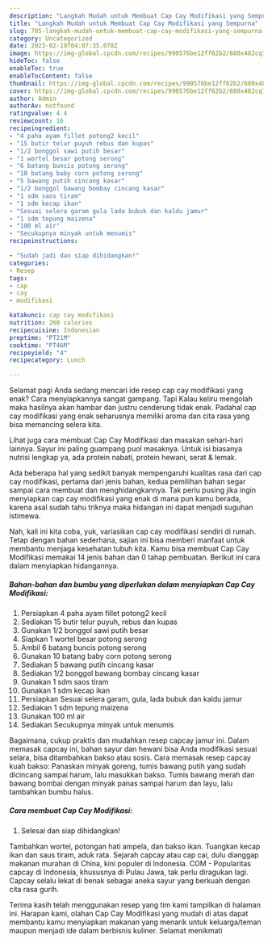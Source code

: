 ```yaml
---
description: "Langkah Mudah untuk Membuat Cap Cay Modifikasi yang Sempurna"
title: "Langkah Mudah untuk Membuat Cap Cay Modifikasi yang Sempurna"
slug: 785-langkah-mudah-untuk-membuat-cap-cay-modifikasi-yang-sempurna
category: Uncategorized
date: 2023-02-19T04:07:35.078Z
image: https://img-global.cpcdn.com/recipes/990576be12ff62b2/680x482cq70/cap-cay-modifikasi-foto-resep-utama.jpg
hideToc: false
enableToc: true
enableTocContent: false
thumbnail: https://img-global.cpcdn.com/recipes/990576be12ff62b2/680x482cq70/cap-cay-modifikasi-foto-resep-utama.jpg
cover: https://img-global.cpcdn.com/recipes/990576be12ff62b2/680x482cq70/cap-cay-modifikasi-foto-resep-utama.jpg
author: Admin
authorAv: notfound
ratingvalue: 4.4
reviewcount: 16
recipeingredient:
- "4 paha ayam fillet potong2 kecil"
- "15 butir telur puyuh rebus dan kupas"
- "1/2 bonggol sawi putih besar"
- "1 wortel besar potong serong"
- "6 batang buncis potong serong"
- "10 batang baby corn potong serong"
- "5 bawang putih cincang kasar"
- "1/2 bonggol bawang bombay cincang kasar"
- "1 sdm saos tiram"
- "1 sdm kecap ikan"
- "Sesuai selera garam gula lada bubuk dan kaldu jamur"
- "1 sdm tepung maizena"
- "100 ml air"
- "Secukupnya minyak untuk menumis"
recipeinstructions:

- "Sudah jadi dan siap dihidangkan!"
categories:
- Resep
tags:
- cap
- cay
- modifikasi

katakunci: cap cay modifikasi 
nutrition: 260 calories
recipecuisine: Indonesian
preptime: "PT21M"
cooktime: "PT46M"
recipeyield: "4"
recipecategory: Lunch

---
```



Selamat pagi Anda sedang mencari ide resep cap cay modifikasi yang enak? Cara menyiapkannya sangat gampang. Tapi Kalau keliru mengolah maka hasilnya akan hambar dan justru cenderung tidak enak. Padahal cap cay modifikasi yang enak seharusnya memiliki aroma dan cita rasa yang bisa memancing selera kita.


Lihat juga cara membuat Cap Cay Modifikasi dan masakan sehari-hari lainnya. Sayur ini paling guampang puol masaknya. Untuk isi biasanya nutrisi lengkap ya, ada protein nabati, protein hewani, serat &amp; lemak.

Ada beberapa hal yang sedikit banyak mempengaruhi kualitas rasa dari cap cay modifikasi, pertama dari jenis bahan, kedua pemilihan bahan segar sampai cara membuat dan menghidangkannya. Tak perlu pusing jika ingin menyiapkan cap cay modifikasi yang enak di mana pun kamu berada, karena asal sudah tahu triknya maka hidangan ini dapat menjadi suguhan istimewa.


Nah, kali ini kita coba, yuk, variasikan cap cay modifikasi sendiri di rumah. Tetap dengan bahan sederhana, sajian ini bisa memberi manfaat untuk membantu menjaga kesehatan tubuh kita. Kamu bisa membuat Cap Cay Modifikasi memakai 14 jenis bahan dan 0 tahap pembuatan. Berikut ini cara dalam menyiapkan hidangannya.

<!--inarticleads1-->

##### Bahan-bahan dan bumbu yang diperlukan dalam menyiapkan Cap Cay Modifikasi:

1. Persiapkan 4 paha ayam fillet potong2 kecil
1. Sediakan 15 butir telur puyuh, rebus dan kupas
1. Gunakan 1/2 bonggol sawi putih besar
1. Siapkan 1 wortel besar potong serong
1. Ambil 6 batang buncis potong serong
1. Gunakan 10 batang baby corn potong serong
1. Sediakan 5 bawang putih cincang kasar
1. Sediakan 1/2 bonggol bawang bombay cincang kasar
1. Gunakan 1 sdm saos tiram
1. Gunakan 1 sdm kecap ikan
1. Persiapkan Sesuai selera garam, gula, lada bubuk dan kaldu jamur
1. Sediakan 1 sdm tepung maizena
1. Gunakan 100 ml air
1. Sediakan Secukupnya minyak untuk menumis


Bagaimana, cukup praktis dan mudahkan resep capcay jamur ini. Dalam memasak capcay ini, bahan sayur dan hewani bisa Anda modifikasi sesuai selara, bisa ditambahkan bakso atau sosis. Cara memasak resep capcay kuah bakso: Panaskan minyak goreng, tumis bawang putih yang sudah dicincang sampai harum, lalu masukkan bakso. Tumis bawang merah dan bawang bombai dengan minyak panas sampai harum dan layu, lalu tambahkan bumbu halus. 

<!--inarticleads2-->

##### Cara membuat Cap Cay Modifikasi:


1. Selesai dan siap dihidangkan!

Tambahkan wortel, potongan hati ampela, dan bakso ikan. Tuangkan kecap ikan dan saus tiram, aduk rata. Sejarah capcay atau cap cai, dulu dianggap makanan murahan di China, kini populer di Indonesia. COM - Popularitas capcay di Indonesia, khususnya di Pulau Jawa, tak perlu diragukan lagi. Capcay selalu lekat di benak sebagai aneka sayur yang berkuah dengan cita rasa gurih. 

Terima kasih telah menggunakan resep yang tim kami tampilkan di halaman ini. Harapan kami, olahan Cap Cay Modifikasi yang mudah di atas dapat membantu kamu menyiapkan makanan yang menarik untuk keluarga/teman maupun menjadi ide dalam berbisnis kuliner. Selamat menikmati
